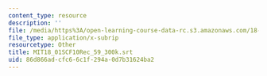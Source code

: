```yaml
---
content_type: resource
description: ''
file: /media/https%3A/open-learning-course-data-rc.s3.amazonaws.com/18-01sc-single-variable-calculus-fall-2010/86d866adcfc66c1f294a0d7b31624ba2_MIT18_01SCF10Rec_59_300k.srt
file_type: application/x-subrip
resourcetype: Other
title: MIT18_01SCF10Rec_59_300k.srt
uid: 86d866ad-cfc6-6c1f-294a-0d7b31624ba2
---
```

